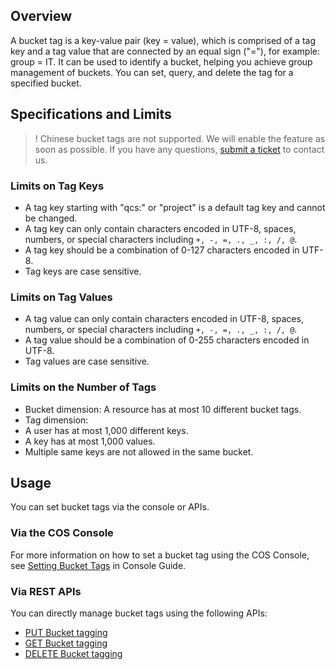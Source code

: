 ## Overview

A bucket tag is a key-value pair (key = value), which is comprised of a tag key and a tag value that are connected by an equal sign ("="), for example: group = IT. It can be used to identify a bucket, helping you achieve group management of buckets. You can set, query, and delete the tag for a specified bucket.

## Specifications and Limits

>! Chinese bucket tags are not supported. We will enable the feature as soon as possible. If you have any questions, [submit a ticket](https://console.cloud.tencent.com/workorder/category) to contact us.

### Limits on Tag Keys

- A tag key starting with "qcs:" or "project" is a default tag key and cannot be changed.
- A tag key can only contain characters encoded in UTF-8, spaces, numbers, or special characters including `+, -, =, ., _, :, /, @`.
- A tag key should be a combination of 0-127 characters encoded in UTF-8.
- Tag keys are case sensitive.

### Limits on Tag Values

- A tag value can only contain characters encoded in UTF-8, spaces, numbers, or special characters including `+, -, =, ., _, :, /, @`.
- A tag value should be a combination of 0-255 characters encoded in UTF-8.
- Tag values are case sensitive.

### Limits on the Number of Tags

- Bucket dimension: A resource has at most 10 different bucket tags.
- Tag dimension:
 - A user has at most 1,000 different keys. 
 - A key has at most 1,000 values.
 - Multiple same keys are not allowed in the same bucket.

## Usage

You can set bucket tags via the console or APIs.

### Via the COS Console

For more information on how to set a bucket tag using the COS Console, see [Setting Bucket Tags](https://intl.cloud.tencent.com/document/product/436/30928) in Console Guide.

### Via REST APIs

You can directly manage bucket tags using the following APIs:

- [PUT Bucket tagging](https://intl.cloud.tencent.com/document/product/436/8281)
- [GET Bucket tagging](https://intl.cloud.tencent.com/document/product/436/8277)
- [DELETE Bucket tagging](https://intl.cloud.tencent.com/document/product/436/8286)

